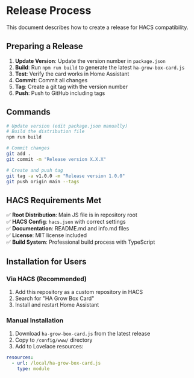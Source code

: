 # Release Process

This document describes how to create a release for HACS compatibility.

## Preparing a Release

1. **Update Version**: Update the version number in `package.json`
2. **Build**: Run `npm run build` to generate the latest `ha-grow-box-card.js`
3. **Test**: Verify the card works in Home Assistant
4. **Commit**: Commit all changes
5. **Tag**: Create a git tag with the version number
6. **Push**: Push to GitHub including tags

## Commands

```bash
# Update version (edit package.json manually)
# Build the distribution file
npm run build

# Commit changes
git add .
git commit -m "Release version X.X.X"

# Create and push tag
git tag -a v1.0.0 -m "Release version 1.0.0"
git push origin main --tags
```

## HACS Requirements Met

✅ **Root Distribution**: Main JS file is in repository root  
✅ **HACS Config**: `hacs.json` with correct settings  
✅ **Documentation**: README.md and info.md files  
✅ **License**: MIT license included  
✅ **Build System**: Professional build process with TypeScript

## Installation for Users

### Via HACS (Recommended)
1. Add this repository as a custom repository in HACS
2. Search for "HA Grow Box Card" 
3. Install and restart Home Assistant

### Manual Installation
1. Download `ha-grow-box-card.js` from the latest release
2. Copy to `/config/www/` directory
3. Add to Lovelace resources:
```yaml
resources:
  - url: /local/ha-grow-box-card.js
    type: module
```